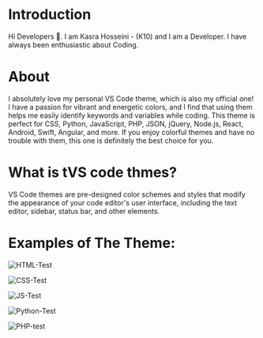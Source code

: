 # Introduction
Hi Developers 👋. I am Kasra Hosseini - (K10) and I am a Developer. I have always been enthusiastic about Coding.

# About
I absolutely love my personal VS Code theme, which is also my official one! I have a passion for vibrant and energetic colors, and I find that using them helps me easily identify keywords and variables while coding. This theme is perfect for CSS, Python, JavaScript, PHP, JSON, jQuery, Node.js, React, Android, Swift, Angular, and more. If you enjoy colorful themes and have no trouble with them, this one is definitely the best choice for you.

# What is tVS code thmes?
VS Code themes are pre-designed color schemes and styles that modify the appearance of your code editor's user interface, including the text editor, sidebar, status bar, and other elements.

# Examples of The Theme:

![HTML-Test](https://github.com/KASRA10/Visual-Studio-Theme/assets/76257704/4b6f5e2e-d386-4cd7-b2f2-f01bf0664881)

![CSS-Test](https://github.com/KASRA10/Visual-Studio-Theme/assets/76257704/b7572597-447c-4629-bd9c-fdff8a67c8e9)

![JS-Test](https://github.com/KASRA10/Visual-Studio-Theme/assets/76257704/4b13ad7b-80d6-452d-b026-17945cb78bd9)

![Python-Test](https://github.com/KASRA10/Visual-Studio-Theme/assets/76257704/4d0cc202-fb94-4e93-9ce7-ef75b8c1dde7)

![PHP-test](https://github.com/KASRA10/Visual-Studio-Theme/assets/76257704/2897e382-d520-46c8-97e9-c4b094a0bdfd)
